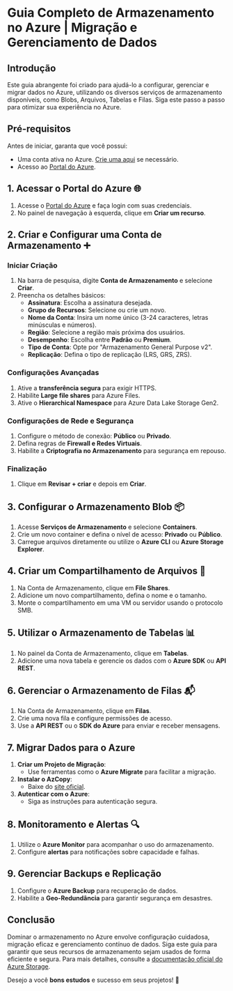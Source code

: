 # Guia Completo de Armazenamento no Azure | Migração e Gerenciamento de Dados

## Introdução

Este guia abrangente foi criado para ajudá-lo a configurar, gerenciar e migrar dados no Azure, utilizando os diversos serviços de armazenamento disponíveis, como Blobs, Arquivos, Tabelas e Filas. Siga este passo a passo para otimizar sua experiência no Azure.

## Pré-requisitos

Antes de iniciar, garanta que você possui:

- Uma conta ativa no Azure. [Crie uma aqui](https://azure.microsoft.com/free/) se necessário.
- Acesso ao [Portal do Azure](https://portal.azure.com/).

## 1. Acessar o Portal do Azure 🌐

1. Acesse o [Portal do Azure](https://portal.azure.com/) e faça login com suas credenciais.
2. No painel de navegação à esquerda, clique em **Criar um recurso**.

## 2. Criar e Configurar uma Conta de Armazenamento ➕

### Iniciar Criação

1. Na barra de pesquisa, digite **Conta de Armazenamento** e selecione **Criar**.
2. Preencha os detalhes básicos:
   - **Assinatura**: Escolha a assinatura desejada.
   - **Grupo de Recursos**: Selecione ou crie um novo.
   - **Nome da Conta**: Insira um nome único (3-24 caracteres, letras minúsculas e números).
   - **Região**: Selecione a região mais próxima dos usuários.
   - **Desempenho**: Escolha entre **Padrão** ou **Premium**.
   - **Tipo de Conta**: Opte por "Armazenamento General Purpose v2".
   - **Replicação**: Defina o tipo de replicação (LRS, GRS, ZRS).

### Configurações Avançadas

1. Ative a **transferência segura** para exigir HTTPS.
2. Habilite **Large file shares** para Azure Files.
3. Ative o **Hierarchical Namespace** para Azure Data Lake Storage Gen2.

### Configurações de Rede e Segurança

1. Configure o método de conexão: **Público** ou **Privado**.
2. Defina regras de **Firewall e Redes Virtuais**.
3. Habilite a **Criptografia no Armazenamento** para segurança em repouso.

### Finalização

1. Clique em **Revisar + criar** e depois em **Criar**.

## 3. Configurar o Armazenamento Blob 📦

1. Acesse **Serviços de Armazenamento** e selecione **Containers**.
2. Crie um novo container e defina o nível de acesso: **Privado** ou **Público**.
3. Carregue arquivos diretamente ou utilize o **Azure CLI** ou **Azure Storage Explorer**.

## 4. Criar um Compartilhamento de Arquivos 📁

1. Na Conta de Armazenamento, clique em **File Shares**.
2. Adicione um novo compartilhamento, defina o nome e o tamanho.
3. Monte o compartilhamento em uma VM ou servidor usando o protocolo SMB.

## 5. Utilizar o Armazenamento de Tabelas 📊

1. No painel da Conta de Armazenamento, clique em **Tabelas**.
2. Adicione uma nova tabela e gerencie os dados com o **Azure SDK** ou **API REST**.

## 6. Gerenciar o Armazenamento de Filas 📬

1. Na Conta de Armazenamento, clique em **Filas**.
2. Crie uma nova fila e configure permissões de acesso.
3. Use a **API REST** ou o **SDK do Azure** para enviar e receber mensagens.

## 7. Migrar Dados para o Azure

1. **Criar um Projeto de Migração**:
   - Use ferramentas como o **Azure Migrate** para facilitar a migração.
2. **Instalar o AzCopy**:
   - Baixe do [site oficial](https://docs.microsoft.com/azure/storage/common/storage-use-azcopy-v10).
3. **Autenticar com o Azure**:
   - Siga as instruções para autenticação segura.

## 8. Monitoramento e Alertas 🔍

1. Utilize o **Azure Monitor** para acompanhar o uso do armazenamento.
2. Configure **alertas** para notificações sobre capacidade e falhas.

## 9. Gerenciar Backups e Replicação

1. Configure o **Azure Backup** para recuperação de dados.
2. Habilite a **Geo-Redundância** para garantir segurança em desastres.

## Conclusão

Dominar o armazenamento no Azure envolve configuração cuidadosa, migração eficaz e gerenciamento contínuo de dados. Siga este guia para garantir que seus recursos de armazenamento sejam usados de forma eficiente e segura. Para mais detalhes, consulte a [documentação oficial do Azure Storage](https://docs.microsoft.com/azure/storage/).

Desejo a você **bons estudos** e sucesso em seus projetos! 🚀